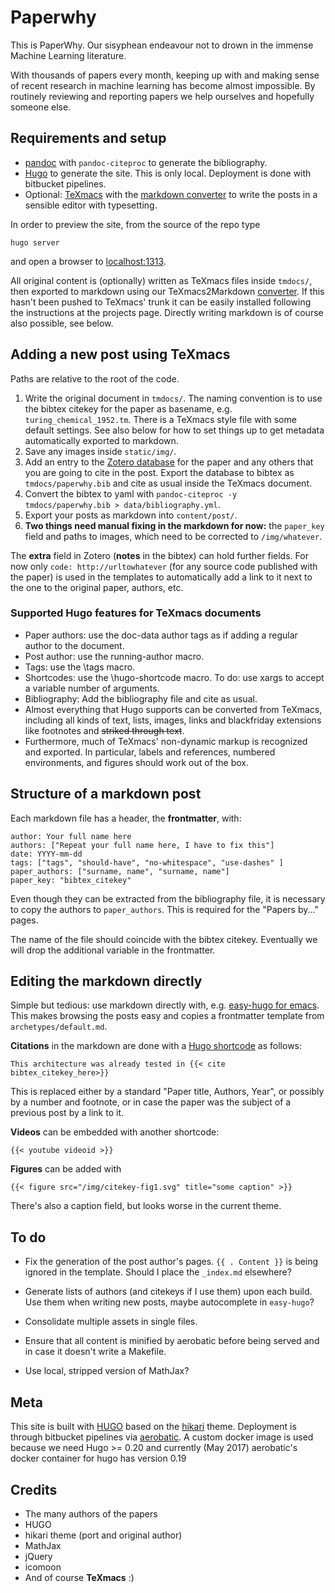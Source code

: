 # Paperwhy

This is PaperWhy. Our sisyphean endeavour not to drown in the immense
Machine Learning literature.

With thousands of papers every month, keeping up with and making sense
of recent research in machine learning has become almost
impossible. By routinely reviewing and reporting papers we help
ourselves and hopefully someone else.

## Requirements and setup

* [pandoc](http://pandoc.org/) with `pandoc-citeproc` to generate the
  bibliography.
* [Hugo](https://gohugo.io) to generate the site. This is only
  local. Deployment is done with bitbucket pipelines.
* Optional: [TeXmacs](http://www.texmacs.org) with
  the [markdown converter](https://bitbucket.org/mdbenito/tm2md) to
  write the posts in a sensible editor with typesetting.

In order to preview the site, from the source of the repo type

```
hugo server
```

and open a browser to [localhost:1313](//localhost:1313).

All original content is (optionally) written as TeXmacs files inside
`tmdocs/`, then exported to markdown using our
TeXmacs2Markdown [converter](https://bitbucket.org/mdbenito/tm2md). If
this hasn't been pushed to TeXmacs' trunk it can be easily installed
following the instructions at the projects page. Directly writing
markdown is of course also possible, see below.


## Adding a new post using TeXmacs

Paths are relative to the root of the code.
 
1. Write the original document in `tmdocs/`. The naming convention is
   to use the bibtex citekey for the paper as basename, e.g.
   `turing_chemical_1952.tm`. There is a TeXmacs style file with some
   default settings. See also below for how to set things up to get
   metadata automatically exported to markdown.
1. Save any images inside `static/img/`.
1. Add an entry to the [Zotero database]() for the paper and any
   others that you are going to cite in the post. Export the database
   to bibtex as `tmdocs/paperwhy.bib` and cite as usual inside the
   TeXmacs document.
1. Convert the bibtex to yaml with
   `pandoc-citeproc -y tmdocs/paperwhy.bib > data/bibliography.yml`.
1. Export your posts as markdown into `content/post/`.
1. **Two things need manual fixing in the markdown for now:** the
   `paper_key` field and paths to images, which need to be corrected
   to `/img/whatever`.

The **extra** field in Zotero (**notes** in the bibtex) can hold
further fields. For now only `code: http://urltowhatever` (for any
source code published with the paper) is used in the templates to
automatically add a link to it next to the one to the original paper,
authors, etc.

### Supported Hugo features for TeXmacs documents

* Paper authors: use the doc-data author tags as if adding a regular
  author to the document.
* Post author: use the running-author macro.
* Tags: use the \tags macro.
* Shortcodes: use the \hugo-shortcode macro. To do: use xargs to
  accept a variable number of arguments.
* Bibliography: Add the bibliography file and cite as usual.
* Almost everything that Hugo supports can be converted from TeXmacs,
  including all kinds of text, lists, images, links and blackfriday
  extensions like footnotes and ~~striked through text~~.
* Furthermore, much of TeXmacs' non-dynamic markup is recognized and
  exported. In particular, labels and references, numbered
  environments, and figures should work out of the box.

## Structure of a markdown post

Each markdown file has a header, the **frontmatter**, with:

```
author: Your full name here
authors: ["Repeat your full name here, I have to fix this"]
date: YYYY-mm-dd
tags: ["tags", "should-have", "no-whitespace", "use-dashes" ]
paper_authors: ["surname, name", "surname, name"]
paper_key: "bibtex_citekey"
```

Even though they can be extracted from the bibliography file, it is
necessary to copy the authors to `paper_authors`. This is required
for the "Papers by..." pages.

The name of the file should coincide with the bibtex
citekey. Eventually we will drop the additional variable in the
frontmatter.

## Editing the markdown directly

Simple but tedious: use markdown directly with,
e.g. [easy-hugo for emacs](https://github.com/masasam/emacs-easy-hugo). This
makes browsing the posts easy and copies a frontmatter template from
`archetypes/default.md`.

**Citations** in the markdown are done with
a [Hugo shortcode](gohugo.io/extras/shortcodes/) as follows:

```
This architecture was already tested in {{< cite bibtex_citekey_here>}}
```

This is replaced either by a standard "Paper title, Authors, Year", or
possibly by a number and footnote, or in case the paper was the
subject of a previous post by a link to it.

**Videos** can be embedded with another shortcode:

```
{{< youtube videoid >}}
```

**Figures** can be added with
```
{{< figure src="/img/citekey-fig1.svg" title="some caption" >}}
```
There's also a caption field, but looks worse in the current theme.

## To do

* Fix the generation of the post author's pages. `{{ . Content }}` is
  being ignored in the template. Should I place the `_index.md`
  elsewhere?

* Generate lists of authors (and citekeys if I use them) upon each
  build. Use them when writing new posts, maybe autocomplete in
  `easy-hugo`?
  
* Consolidate multiple assets in single files.

* Ensure that all content is minified by aerobatic before being served
  and in case it doesn't write a Makefile.
  
* Use local, stripped version of MathJax?

## Meta

This site is built with [HUGO](gohugo.io) based on
the [hikari](github.com/digitalcraftsman/hugo-hikari-theme) theme.
Deployment is through bitbucket pipelines
via [aerobatic](aerobatic.com).  A custom docker image is used because
we need Hugo >= 0.20 and currently (May 2017) aerobatic's docker
container for hugo has version 0.19

## Credits

* The many authors of the papers
* HUGO
* hikari theme (port and original author)
* MathJax
* jQuery
* icomoon
* And of course **TeXmacs** :)
